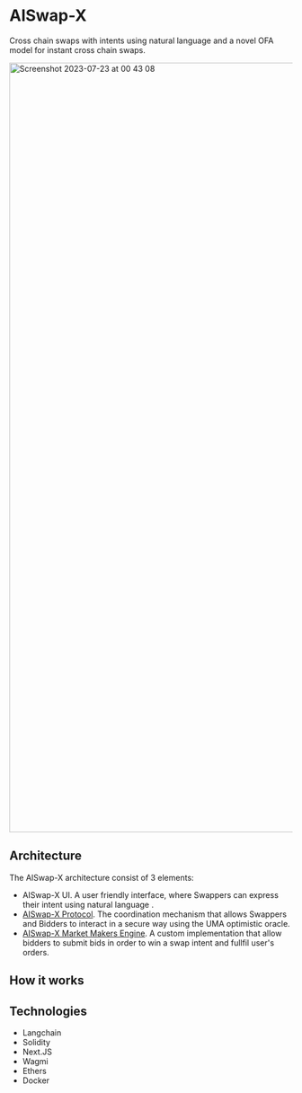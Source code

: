 # AISwap-X
Cross chain swaps with intents using natural language and a novel OFA model for instant cross chain swaps.

<img width="1370" alt="Screenshot 2023-07-23 at 00 43 08" src="https://github.com/EdsonAlcala/AISwap-X/assets/3077635/4f97d932-e9fb-48cd-a57b-abd0d4ba11d7">

## Architecture

The AISwap-X architecture consist of 3 elements:

- AISwap-X UI. A user friendly interface, where Swappers can express their intent using natural language .
- [AISwap-X Protocol](https://github.com/EdsonAlcala/aiswap-x-contracts). The coordination mechanism that allows Swappers and Bidders to interact in a secure way using the UMA optimistic oracle.
- [AISwap-X Market Makers Engine](https://github.com/EdsonAlcala/aiswap-x-market-maker). A custom implementation that allow bidders to submit bids in order to win a swap intent and fullfil user's orders.

## How it works

## Technologies
- Langchain
- Solidity
- Next.JS
- Wagmi
- Ethers
- Docker
